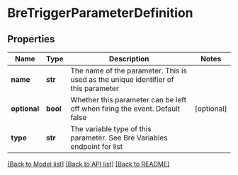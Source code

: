 # BreTriggerParameterDefinition

## Properties
Name | Type | Description | Notes
------------ | ------------- | ------------- | -------------
**name** | **str** | The name of the parameter. This is used as the unique identifier of this parameter | 
**optional** | **bool** | Whether this parameter can be left off when firing the event. Default false | [optional] 
**type** | **str** | The variable type of this parameter. See Bre Variables endpoint for list | 

[[Back to Model list]](../README.md#documentation-for-models) [[Back to API list]](../README.md#documentation-for-api-endpoints) [[Back to README]](../README.md)



